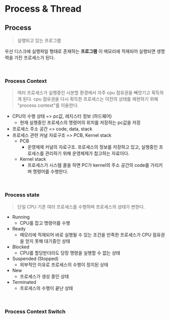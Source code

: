 # Process & Thread

## Process
> 실행되고 있는 프로그램

우선 디스크에 실행파일 형태로 존재하는 __프로그램__ 이 메모리에 적재되어 실행되면 생명력을 가진 프로세스가 된다.

<br>

### Process Context
> 여러 프로세스가 실행중인 시분할 환경에서 자주 cpu 점유권을 빼앗기고 획득하게 된다. cpu 점유권을 다시 획득한 프로세스는 이전의 상태를 재현하기 위해 "process context"를 이용한다.

- CPU의 수행 상태 => pc값, 레지스터 정보 (하드웨어)
    - 현재 실행중인 프로세스의 명령어의 위치를 저장하는 pc값을 저장
- 프로세스 주소 공간 => code, data, stack
- 프로세스 관련 커널 자료구조 => PCB, Kernel stack
    - PCB
        - 운영체제 커널의 자료구조. 프로세스의 정보를 저장하고 있고, 실행중인 프로세스를 관리하기 위해 운영체제가 참고하는 자료이다.
    - Kernel stack
        - 프로세스가 시스템 콜을 하면 PC가 kernel의 주소 공간의 code를 가리키며 명령어를 수행한다.

<br>

### Process state
> 단일 CPU 기준 여러 프로세스를 수행하며 프로세스의 상태가 변한다.

- Running
    - CPU를 잡고 명령어를 수행
- Ready
    - 메모리에 적재되어 바로 실행될 수 있는 조건을 만족한 프로세스가 CPU 점유권을 얻지 못해 대기중인 상태
- Blocked
    - CPU를 할당받더라도 당장 명령을 실행할 수 없는 상태
- Suspended (Stopped)
    - 외부적인 이유로 프로세스의 수행이 정지된 상태
- New
    - 프로세스가 생성 중인 상태
- Terminated
    - 프로세스의 수행이 끝난 상태

<br>

### Process Context Switch

<br>